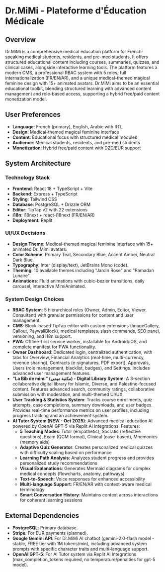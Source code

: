 # Dr.MiMi - Plateforme d'Éducation Médicale

## Overview
Dr.MiMi is a comprehensive medical education platform for French-speaking medical students, residents, and pre-med students. It offers structured educational content including courses, summaries, quizzes, and clinical cases, alongside interactive learning tools. The platform features a modern CMS, a professional RBAC system with 5 roles, full internationalization (FR/EN/AR), and a unique medical-themed magical feminine design with 15+ animated avatars. Dr.MiMi aims to be an essential educational toolkit, blending structured learning with advanced content management and role-based access, supporting a hybrid free/paid content monetization model.

## User Preferences
- **Language**: French (primary), English, Arabic with RTL
- **Design**: Medical-themed magical feminine interface
- **Content**: Educational focus with structured medical modules
- **Audience**: Medical students, residents, and pre-med students
- **Monetization**: Hybrid free/paid content with DZD/EUR support

## System Architecture

### Technology Stack
- **Frontend**: React 18 + TypeScript + Vite
- **Backend**: Express + TypeScript
- **Styling**: Tailwind CSS
- **Database**: PostgreSQL + Drizzle ORM
- **Editor**: TipTap v2 with 22 extensions
- **i18n**: i18next + react-i18next (FR/EN/AR)
- **Deployment**: Replit

### UI/UX Decisions
- **Design Theme**: Medical-themed magical feminine interface with 15+ animated Dr. Mimi avatars.
- **Color Scheme**: Primary Teal, Secondary Blue, Accent Amber, Neutral Dark Blue.
- **Typography**: Inter (display/text), JetBrains Mono (code).
- **Theming**: 10 available themes including "Jardin Rose" and "Ramadan Lunaire".
- **Animations**: Fluid animations with cubic-bezier transitions, daily carousel, interactive MimiAnimated.

### System Design Choices
- **RBAC System**: 5 hierarchical roles (Owner, Admin, Editor, Viewer, Consultant) with granular permissions for content and user management.
- **CMS**: Block-based TipTap editor with custom extensions (ImageGallery, Callout, PaywallBlock), medical templates, slash commands, SEO panel, versioning, and i18n support.
- **PWA**: Offline-first service worker, installable for Android/iOS, and complete manifest for PWA functionality.
- **Owner Dashboard**: Dedicated login, centralized authentication, with tabs for Overview, Financial Analytics (real-time, multi-currency, revenue sharing), Contracts (e-signatures, PDF export), Approvals, Users (role management, blacklist, badges), and Settings. Includes advanced user management features.
- **"La Bib de mimi" (مكتبة ميمي) - Digital Library System**: A 3-section collaborative digital library for Islamic, Diverse, and Palestine-focused content. Features advanced search, community ratings, collaborative submission with moderation, and multi-themed UI/UX.
- **User Tracking & Statistics System**: Tracks course enrollments, quiz attempts, case completions, summary downloads, and user badges. Provides real-time performance metrics on user profiles, including progress tracking and an achievement system.
- **AI Tutor System (NEW - Oct 2025)**: Advanced medical education AI powered by OpenAI GPT-5 via Replit AI Integrations. Features:
  - **5 Teaching Modes**: Tutor (empathetic), Socratic (reflective questions), Exam (QCM format), Clinical (case-based), Mnemonics (memory aids)
  - **Adaptive Quiz Generator**: Creates personalized medical quizzes with difficulty scaling based on performance
  - **Learning Path Analysis**: Analyzes student progress and provides personalized study recommendations
  - **Visual Explanations**: Generates Mermaid diagrams for complex medical concepts (flowcharts, anatomy, pathways)
  - **Text-to-Speech**: Voice responses for enhanced accessibility
  - **Multi-language Support**: FR/EN/AR with context-aware medical terminology
  - **Smart Conversation History**: Maintains context across interactions for coherent learning sessions

## External Dependencies
- **PostgreSQL**: Primary database.
- **Stripe**: For EUR payments (planned).
- **Google Gemini API**: For Dr.MiMi AI chatbot (gemini-2.0-flash model - stable, FREE tier with 1M tokens/min), including advanced system prompts with specific character traits and multi-language support.
- **OpenAI GPT-5**: For AI Tutor system via Replit AI Integrations (max_completion_tokens required, no temperature/penalties for gpt-5 model).